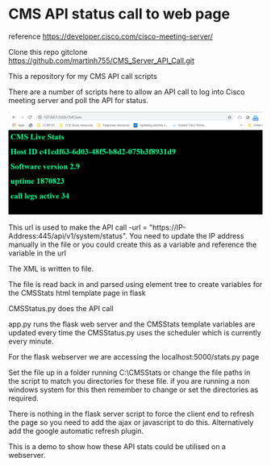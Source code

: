 # CMS API status call to web page

reference https://developer.cisco.com/cisco-meeting-server/

Clone this repo
gitclone https://github.com/martinh755/CMS_Server_API_Call.git

This a repository for my CMS API call scripts

There are a number of scripts here to allow an API call to log into Cisco meeting server and poll the API for status.

<img src="CMS-stats.jpeg">

This url is used to make the API call -url = "https://IP-Address:445/api/v1/system/status". 
You need to update the IP address manually in the file or you could create this as a variable and reference the variable in the url
  


The XML is written to file.

The file is read back in and parsed using element tree to create variables for the CMSStats html template page in flask

CMSStatus.py does the API call

app.py runs the flask web server and the CMSStats template variables are updated every time the CMSStatus.py uses the scheduler which is currently every minute.

For the flask webserver we are accessing the localhost:5000/stats.py page

Set the file up in a folder running C:\CMSStats or change the file paths in the script to match you directories for these file. if you are running a non windows system for this then remember to change or set the directories as required.

There is nothing in the flask server script to force the client end to refresh the page so you need to add the ajax or javascript to do this. Alternatively add the google automatic refresh plugin.

This is a demo to show how these API stats could be utilised on a webserver.





